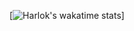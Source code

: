 [![Harlok's wakatime stats](https://github-readme-stats.vercel.app/api/wakatime?username=LanyvNPC)]


